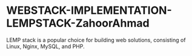 # WEBSTACK-IMPLEMENTATION-LEMPSTACK-ZahoorAhmad
LEMP stack is a popular choice for building web solutions, consisting of Linux, Nginx, MySQL, and PHP.
